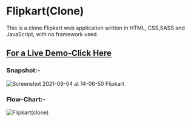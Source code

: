 # Flipkart(Clone)
This is a clone Flipkart web application written in HTML, CSS,SASS and JavaScript, with no framework used.
## [For a Live Demo-Click Here](https://98arun.github.io/Netflix-clone/)
### Snapshot:-
![Screenshot 2021-09-04 at 14-06-50 Flipkart](https://user-images.githubusercontent.com/82587103/132088659-402b0264-b59e-4ab5-9a5c-953e2fe72b5a.png)
### Flow-Chart:-
![Flipkart(clone)](https://user-images.githubusercontent.com/82587103/132088675-797caa33-4f1b-4564-a96d-b6be98e0f038.png)



